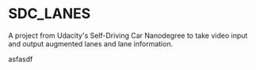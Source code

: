 # SDC_LANES
A project from Udacity's Self-Driving Car Nanodegree to take video input and output augmented lanes and lane information.

asfasdf
